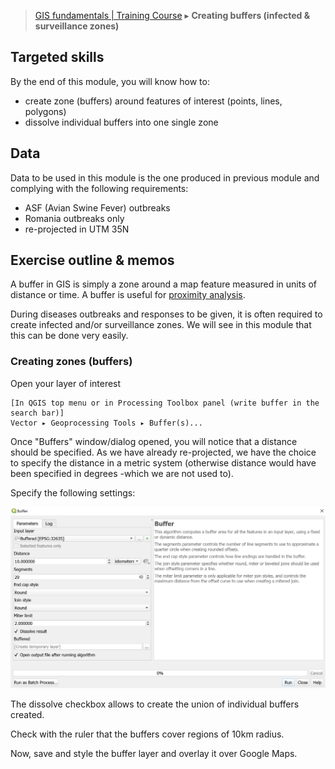 > [GIS fundamentals | Training Course](agenda.md) ▸ **Creating buffers (infected & surveillance zones)**

## Targeted skills
By the end of this module, you will know how to:
* create zone (buffers) around features of interest (points, lines, polygons)
* dissolve individual buffers into one single zone

## Data
Data to be used in this module is the one produced in previous module and complying with the following requirements:
* ASF (Avian Swine Fever) outbreaks
* Romania outbreaks only
* re-projected in UTM 35N

## Exercise outline & memos

A buffer in GIS is simply a zone around a map feature measured in units of distance or time. A buffer is useful for [proximity analysis](https://en.wikipedia.org/wiki/Proximity_analysis).

During diseases outbreaks and responses to be given, it is often required to create infected and/or surveillance zones. We will see in this module that this can be done very easily.

### Creating zones (buffers)

Open your layer of interest 

```
[In QGIS top menu or in Processing Toolbox panel (write buffer in the search bar)] 
Vector ▸ Geoprocessing Tools ▸ Buffer(s)...
```

Once "Buffers" window/dialog opened, you will notice that a distance should be specified. As we have already re-projected, we have the choice to specify the distance in a metric system (otherwise distance would have been specified in degrees -which we are not used to).

Specify the following settings:

<img src="img/buffers.PNG" alt="drawing" width="600"/>

The dissolve checkbox allows to create the union of individual buffers created.

Check with the ruler that the buffers cover regions of 10km radius.

Now, save and style the buffer layer and overlay it over Google Maps.


